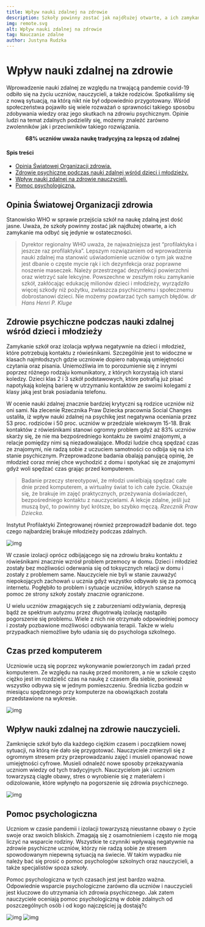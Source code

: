 ```yaml
---
title: Wpływ nauki zdalnej na zdrowie
description: Szkoły powinny zostać jak najdłużej otwarte, a ich zamykanie ma odbyć się jedynie w ostateczności.
img: remote.svg
alt: Wpływ nauki zdalnej na zdrowie
tag: Nauczanie zdalne
author: Justyna Rudzka
---
```


# Wpływ nauki zdalnej na zdrowie

Wprowadzenie nauki zdalnej ze względu na trwającą pandemie covid-19 odbiło się na życiu uczniów, nauczycieli, a także rodziców. Spotkaliśmy się z nową sytuacją, na którą nikt nie był odpowiednio przygotowany. Wśród społeczeństwa pojawiło się wiele rozważań o sprawności takiego sposobu zdobywania wiedzy oraz jego skutkach na zdrowiu psychicznym. Opinie ludzi na temat zdalnych podzieliły się, możemy znaleźć zarówno zwolenników jak i przeciwników takiego rozwiązania.

<center><strong>68% uczniów uważa naukę tradycyjną za lepszą od zdalnej</strong></center>

<div id="index">

#### Spis treści

- [Opinia Światowej Organizacji zdrowia.](#opinia-światowej-organizacji-zdrowia)
- [Zdrowie psychiczne podczas nauki zdalnej wśród dzieci i młodzieży.](#zdrowie-psychiczne-podczas-nauki-zdalnej-wśród-dzieci-i-młodzieży)
- [Wpływ nauki zdalnej na zdrowie nauczycieli.](#wpływ-nauki-zdalnej-na-zdrowie-nauczycieli)
- [Pomoc psychologiczna.](#pomoc-psychologiczna)
 
</div>

## Opinia Światowej Organizacji zdrowia

Stanowisko WHO w sprawie przejścia szkół na naukę zdalną jest dość jasne. Uważa, że szkoły powinny zostać jak najdłużej otwarte, a ich zamykanie ma odbyć się jedynie w ostateczności.

> Dyrektor regionalny WHO uważa, że najważniejsza jest “profilaktyka i jeszcze raz profilaktyka”. Lepszym rozwiązaniem od wprowadzenia nauki zdalnej ma stanowić uświadomienie uczniów o tym jak ważne jest dbanie o częste mycie rąk i ich dezynfekcja oraz poprawne noszenie maseczek. Należy przestrzegać dezynfekcji powierzchni oraz wietrzyć sale lekcyjne.
> Powszechne w zeszłym roku zamykanie szkół, zakłócając edukację milionów dzieci i młodzieży, wyrządziło więcej szkody niż pożytku, zwłaszcza psychicznemu i społecznemu dobrostanowi dzieci. Nie możemy powtarzać tych samych błędów.
> <cite>dr Hans Henri P. Kluge</cite>

## Zdrowie psychiczne podczas nauki zdalnej wśród dzieci i młodzieży

Zamykanie szkół oraz izolacja wpływa negatywnie na dzieci i młodzież, które potrzebują kontaktu z rówieśnikami. Szczególnie jest to widoczne w klasach najmłodszych gdzie uczniowie dopiero nabywają umiejętności czytania oraz pisania. Uniemożliwia im to porozumienie się z innymi poprzez różnego rodzaju komunikatory, z których korzystają ich starsi koledzy. Dzieci klas 2 i 3 szkół podstawowych, które potrafią już pisać napotykają kolejną barierę w utrzymaniu kontaktów ze swoimi kolegami z klasy jaką jest brak posiadania telefonu.

W ocenie nauki zdalnej znacznie bardziej krytyczni są rodzice uczniów niż oni sami. Na zlecenie Rzecznika Praw Dziecka pracownia Social Changes ustaliła, iż wpływ nauki zdalnej na psychikę jest negatywna oceniania przez 53 proc. rodziców i 50 proc. uczniów w przedziale wiekowym 15-18. Brak kontaktów z rówieśnikami stanowi ogromny problem gdyż aż 83% uczniów skarży się, że nie ma bezpośredniego kontaktu ze swoimi znajomymi, a relacje pomiędzy nimi są niezadowalające. Młodzi ludzie chcą spędzać czas ze znajomymi, nie radzą sobie z uczuciem samotności co odbija się na ich stanie psychicznym. Przeprowadzone badania obalają panującą opinię, że młodzież coraz mniej chce wychodzić z domu i spotykać się ze znajomymi gdyż woli spędzać czas grając przed komputerem.

> Badanie przeczy stereotypowi, że młodzi uwielbiają spędzać całe dnie przed komputerem, a wirtualny świat to ich całe życie. Okazuje się, że brakuje im zajęć praktycznych, przeżywania doświadczeń, bezpośredniego kontaktu z nauczycielami. A lekcje zdalne, jeśli już muszą być, to powinny być krótsze, bo szybko męczą.
> <cite>Rzecznik Praw Dziecka.</cite>

Instytut Profilaktyki Zintegrowanej również przeprowadził badanie dot. tego czego najbardziej brakuje młodzieży podczas zdalnych.

![img](/articles/charts/braki_zdalne.png)

W czasie izolacji oprócz odbijającego się na zdrowiu braku kontaktu z rówieśnikami znacznie wzrósł problem przemocy w domu. Dzieci i młodzież zostały bez możliwości oderwania się od toksycznych relacji w domu i zostały z problemem same. Nauczyciele nie byli w stanie zauważyć niepokojących zachowań u ucznia gdyż wszystko odbywało się za pomocą internetu. Pogłębiło to problem i sytuacje uczniów, których szanse na pomoc ze strony szkoły zostały znacznie ograniczone.

U wielu uczniów zmagających się z zaburzeniami odżywiania, depresją bądź ze spektrum autyzmu przez długotrwałą izolację nastąpiło pogorszenie się problemu. Wiele z nich nie otrzymało odpowiedniej pomocy i zostały pozbawione możliwości odbywania terapii. Także w wielu przypadkach niemożliwe było udania się do psychologa szkolnego.

## Czas przed komputerem

Uczniowie uczą się poprzez wykonywanie powierzonych im zadań przed komputerem. Ze względu na naukę przed monitorem, a nie w szkole często ciężko jest im rozdzielić czas na naukę z czasem dla siebie, ponieważ wszystko odbywa się w jednym pomieszczeniu. Średnia liczba godzin w miesiącu spędzonego przy komputerze na obowiązkach została przedstawione na wykresie.

![img](/articles/charts/godziny.png)

## Wpływ nauki zdalnej na zdrowie nauczycieli.

Zamknięcie szkół było dla każdego ciężkim czasem i początkiem nowej sytuacji, na którą nie dało się przygotować. Nauczyciele zmierzyli się z ogromnym stresem przy przeprowadzaniu zajęć i musieli opanować nowe umiejętności cyfrowe. Musieli odnaleźć nowe sposoby przekazywania uczniom wiedzy od tych tradycyjnych. Nauczycielom jak i uczniom towarzyszą ciągłe obawy, stres o wyrobienie się z materiałem i odizolowanie, które wpłynęło na pogorszenie się zdrowia psychicznego.

![img](/articles/charts/stres_nauczyciele.png)


## Pomoc psychologiczna

Uczniom w czasie pandemii i izolacji towarzyszą nieustanne obawy o życie swoje oraz swoich bliskich. Zmagają się z osamotnieniem i często nie mogą liczyć na wsparcie rodziny. Wszystkie te czynniki wpływają negatywnie na zdrowie psychiczne uczniów, którzy nie radzą sobie ze stresem spowodowanym niepewną sytuacją na świecie. W takim wypadku nie należy bać się prosić o pomoc psychologów szkolnych oraz nauczycieli, a także specjalistów spoza szkoły.

Pomoc psychologiczna w tych czasach jest jest bardzo ważna. Odpowiednie wsparcie psychologiczne zarówno dla uczniów i nauczycieli jest kluczowe do utrzymania ich zdrowia psychicznego. Jak zatem nauczyciele oceniają pomoc psychologiczną w dobie zdalnych od poszczególnych osób i od kogo najczęściej ją dostają?c

![img](/articles/charts/branzowe.png)
![img](/articles/charts/psycho.png)

<!-- Przydatne aplikacje do dbania o zdrowie znajdziesz tutaj ----> 
